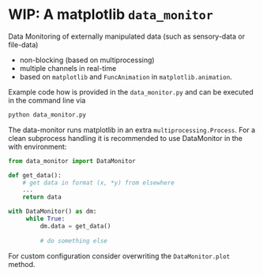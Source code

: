# WIP: A matplotlib `data_monitor`
Data Monitoring of externally manipulated data (such as sensory-data or file-data)
- non-blocking (based on multiprocessing)
- multiple channels in real-time 
- based on `matplotlib` and `FuncAnimation` in `matplotlib.animation`.

Example code how is provided in the `data_monitor.py` and can be executed in the command line via
```bash
python data_monitor.py
```

The data-monitor runs matplotlib in an extra `multiprocessing.Process`.
For a clean subprocess handling it is recommended to use DataMonitor in the with environment:

```python
from data_monitor import DataMonitor

def get_data():
    # get data in format (x, *y) from elsewhere
    ...
    return data

with DataMonitor() as dm:
     while True:
         dm.data = get_data()
         
         # do something else
```

For custom configuration consider overwriting the `DataMonitor.plot` method.
